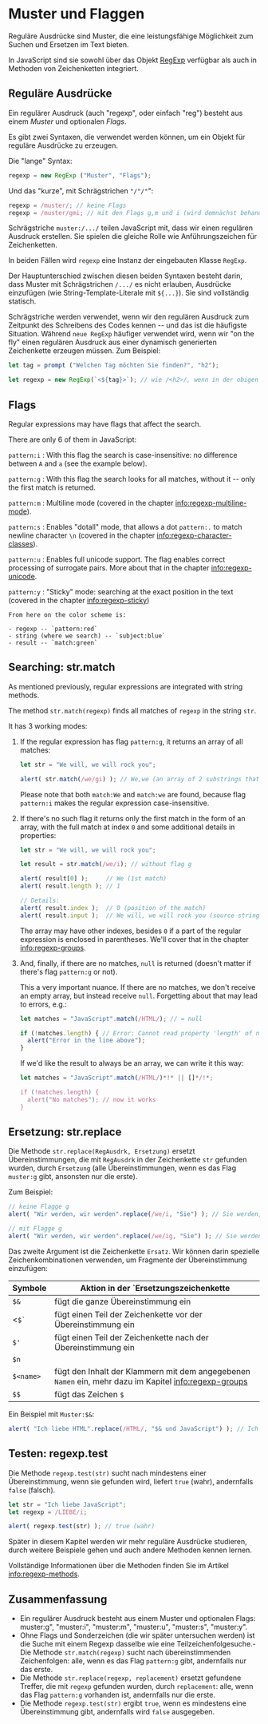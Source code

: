 # Muster und Flaggen

Reguläre Ausdrücke sind Muster, die eine leistungsfähige Möglichkeit zum Suchen und Ersetzen im Text bieten.

In JavaScript sind sie sowohl über das Objekt [RegExp](mdn:js/RegExp) verfügbar als auch in Methoden von Zeichenketten integriert.

## Reguläre Ausdrücke

Ein regulärer Ausdruck (auch "regexp", oder einfach "reg") besteht aus einem *Muster* und optionalen *Flags*.

Es gibt zwei Syntaxen, die verwendet werden können, um ein Objekt für reguläre Ausdrücke zu erzeugen.

Die "lange" Syntax:

````js
regexp = new RegExp ("Muster", "Flags");
````

Und das "kurze", mit Schrägstrichen `"/"/"`":

```js
regexp = /muster/; // keine Flags
regexp = /muster/gmi; // mit den Flags g,m und i (wird demnächst behandelt)
```

Schrägstriche `muster:/.../` teilen JavaScript mit, dass wir einen regulären Ausdruck erstellen. Sie spielen die gleiche Rolle wie Anführungszeichen für Zeichenketten.

In beiden Fällen wird `regexp` eine Instanz der eingebauten Klasse `RegExp`.

Der Hauptunterschied zwischen diesen beiden Syntaxen besteht darin, dass Muster mit Schrägstrichen `/.../` es nicht erlauben, Ausdrücke einzufügen (wie String-Template-Literale mit `${...}`). Sie sind vollständig statisch.

Schrägstriche werden verwendet, wenn wir den regulären Ausdruck zum Zeitpunkt des Schreibens des Codes kennen -- und das ist die häufigste Situation. Während `neue RegExp` häufiger verwendet wird, wenn wir "on the fly" einen regulären Ausdruck aus einer dynamisch generierten Zeichenkette erzeugen müssen. Zum Beispiel:

```js
let tag = prompt ("Welchen Tag möchten Sie finden?", "h2");

let regexp = new RegExp(`<${tag}>`); // wie /<h2>/, wenn in der obigen Eingabeaufforderung mit "h2" geantwortet wurde
```

## Flags

Regular expressions may have flags that affect the search.

There are only 6 of them in JavaScript:

`pattern:i`
: With this flag the search is case-insensitive: no difference between `A` and `a` (see the example below).

`pattern:g`
: With this flag the search looks for all matches, without it -- only the first match is returned.

`pattern:m`
: Multiline mode (covered in the chapter <info:regexp-multiline-mode>).

`pattern:s`
: Enables "dotall" mode, that allows a dot `pattern:.` to match newline character `\n` (covered in the chapter <info:regexp-character-classes>).

`pattern:u`
: Enables full unicode support. The flag enables correct processing of surrogate pairs. More about that in the chapter <info:regexp-unicode>.

`pattern:y`
: "Sticky" mode: searching at the exact position in the text  (covered in the chapter <info:regexp-sticky>)

```smart header="Colors"
From here on the color scheme is:

- regexp -- `pattern:red`
- string (where we search) -- `subject:blue`
- result -- `match:green`
```

## Searching: str.match

As mentioned previously, regular expressions are integrated with string methods.

The method `str.match(regexp)` finds all matches of `regexp` in the string `str`.

It has 3 working modes:

1. If the regular expression has flag `pattern:g`, it returns an array of all matches:
    ```js run
    let str = "We will, we will rock you";

    alert( str.match(/we/gi) ); // We,we (an array of 2 substrings that match)
    ```
    Please note that both `match:We` and `match:we` are found, because flag `pattern:i` makes the regular expression case-insensitive.

2. If there's no such flag it returns only the first match in the form of an array, with the full match at index `0` and some additional details in properties:
    ```js run
    let str = "We will, we will rock you";

    let result = str.match(/we/i); // without flag g

    alert( result[0] );     // We (1st match)
    alert( result.length ); // 1

    // Details:
    alert( result.index );  // 0 (position of the match)
    alert( result.input );  // We will, we will rock you (source string)
    ```
    The array may have other indexes, besides `0` if a part of the regular expression is enclosed in parentheses. We'll cover that in the chapter  <info:regexp-groups>.

3. And, finally, if there are no matches, `null` is returned (doesn't matter if there's flag `pattern:g` or not).

    This a very important nuance. If there are no matches, we don't receive an empty array, but instead receive `null`. Forgetting about that may lead to errors, e.g.:

    ```js run
    let matches = "JavaScript".match(/HTML/); // = null

    if (!matches.length) { // Error: Cannot read property 'length' of null
      alert("Error in the line above");
    }
    ```

    If we'd like the result to always be an array, we can write it this way:

    ```js run
    let matches = "JavaScript".match(/HTML/)*!* || []*/!*;

    if (!matches.length) {
      alert("No matches"); // now it works
    }
    ```

## Ersetzung: str.replace

Die Methode `str.replace(RegAusdrk, Ersetzung)` ersetzt Übereinstimmungen, die mit `RegAusdrk` in der Zeichenkette `str` gefunden wurden, durch `Ersetzung` (alle Übereinstimmungen, wenn es das Flag `muster:g` gibt, ansonsten nur die erste).

Zum Beispiel:

```js run
// keine Flagge g
alert( "Wir werden, wir werden".replace(/we/i, "Sie") ); // Sie werden, sie werden

// mit Flagge g
alert( "Wir werden, wir werden".replace(/we/ig, "Sie") ); // Sie werden, sie werden
```

Das zweite Argument ist die Zeichenkette `Ersatz`. Wir können darin spezielle Zeichenkombinationen verwenden, um Fragmente der Übereinstimmung einzufügen:

| Symbole | Aktion in der `Ersetzungszeichenkette |
|--------|--------|
|`$&`| fügt die ganze Übereinstimmung ein
|<<code>$&#096;</code>| fügt einen Teil der Zeichenkette vor der Übereinstimmung ein|
|`$'`| fügt einen Teil der Zeichenkette nach der Übereinstimmung ein
|`$n`||wenn `n` eine 1-2-stellige Zahl ist, dann fügt sie den Inhalt der n-ten Klammer ein, mehr dazu im Kapitel <info:regexp-groups>|
|`$<name>`| fügt den Inhalt der Klammern mit dem angegebenen `Namen` ein, mehr dazu im Kapitel <info:regexp-groups>|
|`$$`| fügt das Zeichen `$` | ein

Ein Beispiel mit `Muster:$&`:

```js run
alert( "Ich liebe HTML".replace(/HTML/, "$& und JavaScript") ); // Ich liebe HTML und JavaScript
```

## Testen: regexp.test

Die Methode `regexp.test(str)` sucht nach mindestens einer Übereinstimmung, wenn sie gefunden wird, liefert `true` (wahr), andernfalls `false` (falsch).

```js run
let str = "Ich liebe JavaScript";
let regexp = /LIEBE/i;

alert( regexp.test(str) ); // true (wahr)
```

Später in diesem Kapitel werden wir mehr reguläre Ausdrücke studieren, durch weitere Beispiele gehen und auch andere Methoden kennen lernen.

Vollständige Informationen über die Methoden finden Sie im Artikel <info:regexp-methods>.

## Zusammenfassung

- Ein regulärer Ausdruck besteht aus einem Muster und optionalen Flags: muster:g", "muster:i", "muster:m", "muster:u", "muster:s", "muster:y".
- Ohne Flags und Sonderzeichen (die wir später untersuchen werden) ist die Suche mit einem Regexp dasselbe wie eine Teilzeichenfolgesuche.- Die Methode `str.match(regexp)` sucht nach übereinstimmenden Zeichenfolgen: alle, wenn es das Flag `pattern:g` gibt, andernfalls nur das erste.
- Die Methode `str.replace(regexp, replacement)` ersetzt gefundene Treffer, die mit `regexp` gefunden wurden, durch `replacement`: alle, wenn das Flag `pattern:g` vorhanden ist, andernfalls nur die erste.
- Die Methode `regexp.test(str)` ergibt `true`, wenn es mindestens eine Übereinstimmung gibt, andernfalls wird `false` ausgegeben.
